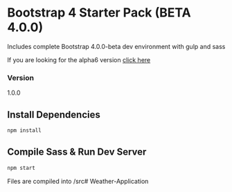 # Bootstrap 4 Starter Pack (BETA 4.0.0)

Includes complete Bootstrap 4.0.0-beta dev environment with gulp and sass

If you are looking for the alpha6 version [click here](https://github.com/bradtraversy/bs4starter_alpha6)

### Version

1.0.0

## Install Dependencies

```bash
npm install 
```

## Compile Sass & Run Dev Server

```bash
npm start
```

Files are compiled into /src# Weather-Application
